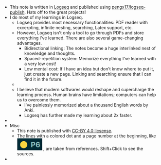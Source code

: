 - This note is written in [Logseq](https://logseq.com/) and published using [pengx17/logseq-publish](https://github.com/pengx17/logseq-publish). Hats off to the great projects!
- I do most of my learnings in Logseq.
	- Logseq provides most necessary functionalities: PDF reader with excerpting, infinite nesting, searching, Latex support, etc.
	- However, Logseq isn't only a tool to go through PDFs and store everything I've learned. There are also several game-changing advantages.
		- Bidirectional linking: The notes become a huge interlinked nest of knowledge and thoughts.
		- Spaced-repetition system: Memorize everything I've learned with a very low cost!
		- Low mental cost: If I have an idea but don't know where to put it, just create a new page. Linking and searching ensure that I can find it in the future.
	-
	- I believe that modern softwares would reshape and supercharge the learning process. Human brains have limitations; computers can help us to overcome them.
		- I've painlessly memorized about a thousand English words by Anki.
		- Logseq has further made my learning about 2x faster.
-
- Misc
	- This note is published with [CC-BY 4.0 licsense](https://creativecommons.org/licenses/by/4.0/).
	- The lines with a colored dot and a page number at the beginning, like ![image.png](../assets/image_1669363571676_0.png) 
	  , are taken from references. Shift+Click to see the sources.
-
